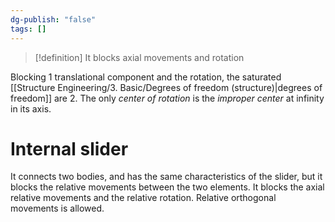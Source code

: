 ```yaml
---
dg-publish: "false"
tags: []
---
```

>[!definition]
>It blocks axial movements and rotation 

Blocking 1 translational component and the rotation, the saturated [[Structure Engineering/3. Basic/Degrees of freedom (structure)|degrees of freedom]] are 2.
The only *center of rotation* is the *improper center* at infinity in its axis.
# Internal slider
It connects two bodies, and has the same characteristics of the slider, but it blocks the relative movements between the two elements.
It blocks the axial relative movements and the relative rotation. Relative orthogonal movements is allowed.